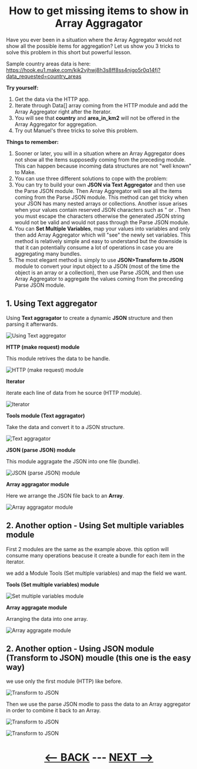 <div align="center">



# How to get missing items to show in Array Aggragator
</div>

Have you ever been in a situation where the Array Aggregator would not show all the possible items for aggregation? Let us show you 3 tricks to solve this problem in this short but powerful lesson.

Sample country areas data is here: 
https://hook.eu1.make.com/kjk2vjhwj8h3s8ff8ss4njgo5r0q14fj?data_requested=country_areas

__Try yourself:__

1. Get the data via the HTTP app.
2. Iterate through Data[] array coming from the HTTP module and add the Array Aggregator right after the Iterator.
3. You will see that __country__ and __area_in_km2__ will not be offered in the Array Aggregator for aggregation.
4. Try out Manuel's three tricks to solve this problem.

   
__Things to remember:__

1. Sooner or later, you will in a situation where an Array Aggregator does not show all the items supposedly coming from the preceding module. This can happen because incoming data structures are not "well known" to Make.
2. You can use three different solutions to cope with the problem:
  1. You can try to build your own __JSON via Text Aggregator__ and then use the Parse JSON module. Then Array Aggregator will see all the items coming from the Parse JSON module. This method can get tricky when your JSON has many nested arrays or collections. Another issue arises when your values contain reserved JSON characters such as " or \. Then you must escape the characters otherwise the generated JSON string would not be valid and would not pass through the Parse JSON module.
  2. You can __Set Multiple Variables__, map your values into variables and only then add Array Aggregator which will "see" the newly set variables. This method is relatively simple and easy to understand but the downside is that it can potentially consume a lot of operations in case you are aggregating many bundles.
  3. The most elegant method is simply to use __JSON>Transform to JSON__ module to convert your input object to a JSON (most of the time the object is an array or a collection), then use Parse JSON, and then use Array Aggregator to aggregate the values coming from the preceding Parse JSON module.


## 1. Using Text aggregator 

Using __Text aggragator__ to create a dynamic __JSON__ structure and then parsing it afterwards.

  ![Using Text aggregator](pic/l4arrayforadvall.gif)

__HTTP (make request) module__

This module retrives the data to be handle.

  ![HTTP (make request) module](pic/l4arrayforadvhttp.gif)

__Iterator__

iterate each line of data from he source (HTTP module).

  ![Iterator](pic/l4arrayforadviterator.gif)

__Tools module (Text aggragator)__

Take the data and convert it to a JSON structure.

  ![Text aggragator](pic/l4arrayforadvtext.gif)

__JSON (parse JSON) module__

This module aggragate the JSON into one file (bundle).

  ![JSON (parse JSON) module](pic/l4arrayforadvparse.gif)

__Array aggragator module__

Here we arrange the JSON file back to an __Array__.

  ![Array aggragator module](pic/l4arrayforadvarraysgg.gif)


  ## 2. Another option - Using Set multiple variables module

  First 2 modules are the same as the example above. this option will consume many operations beacuse it create a bundle for each item in the iterator.

  we add a Module Tools (Set multiple variables) and map the field we want.

__Tools (Set multiple variables) module__

   ![Set multiple variables module](pic/l4arrayforadvsetmultiple.gif) 

__Array aggragate module__

Arranging the data into one array.

   ![Array aggragate module](pic/l4arrayforadvarray1.gif) 


## 2. Another option - Using JSON module (Transform to JSON) moudle (this one is the easy way)

we use only the first module (HTTP) like before. 

   ![Transform to JSON](pic/l4arrayforadvtranform.gif) 

Then we use the parse JSON modle to pass the data to an Array aggregator in order to combine it back to an Array.

   ![Transform to JSON](pic/l4arrayforadvparse1.gif) 

   ![Transform to JSON](pic/l4arrayforadvarray2.gif) 
   
<div align="center">


# [<-- BACK](l4datastore.md) --- [NEXT -->](l4arrayoperations.md)
</div>

